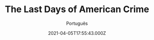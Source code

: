 ---
id: '23e5eba5-de2d-41e9-ab5d-e8a27f6dcfdd'
type: 'movie' # Filme, Série, Anime
title: "The Last Days of American Crime"
synopsis: ["Um ladrão de bancos participa de um plano para cometer um último grande assalto antes do governo ativar um sinal mental que acabará com todas as atividades criminosas.",
]
originalTitle: "The Last Days of American Crime"
date: '2021-04-05T17:55:43.000Z'
update: '2021-04-05T17:55:43.000Z'
releaseDate: '2020-06-05T03:00:00.000Z'
imdb:
  rating: '3.7' # 8.5
  id: '' # tt0470752
duration: '2h 28 Min'
trailer:
  urls: [
    '',
  ]
tags: ['720p', '1080p']
genre: ['Ação', 'Crime', 'Suspense'] #
quality: 'WEB-DL' # BluRay, WEB-DL, HDTV, WEB-DL4K, WEB-DLe
format: 'Mkv' # MKV, MP4, TS
audio: 'Português, Inglês' # Dublado, Legendado, Dual Audio, Dub & Leg
subtitle: 'Português' # Português, inglês,
size: '1.30 GB | 1.79 GB' # 4.8 GB
audioQuality: 10
videoQuality: 10
directors: []
#  - name: 'Lana Wachowski'
#    image: ''
#  - name: 'Lilly Wachowski'
#    image: ''
cast: []
#  - name: 'Keanu Reeves'
#    image: ''
#    characterName: 'Neo'
writers: []
#  - name: ''
#    image: ''
maturityRating:
  age: '' # L , 10, 12, 14, 16, 18
  topics: [''] # Violence, Illegal drugs, Inappropriate Language, Legal Drugs, Sexual Content, Extreme Violence
###########################################
download:
  
  - url: 'magnet:?xt=urn:btih:M3V7PGQXNJ247JOGJQJUBK5JIPX4HYCS&dn=The%20Last%20Days%20of%20American%20Crime%202020%20%5B720p%5D%20%5BDUAL%5D'
    resolution: '720p' # 720p, 1080p, 4K,
    audio: 'Dual Áudio' # Dublado, Legendado, Dual Audio
    size: '' # 4.8 GB
    quality: '' # BluRay, WEB-DL
    format: '' # MKV
  - url: 'magnet:?xt=urn:btih:LCR5UQIMIHYOJT4QSDKMB2PXWPJHFYLI&dn=The%20Last%20Days%20of%20American%20Crime%202020%20%5B1080p%5D%20%5BDUAL%5D'
    resolution: '1080p' # 720p, 1080p, 4K,
    audio: 'Dual Áudio' # Dublado, Legendado, Dual Audio
    size: '' # 4.8 GB
    quality: '' # BluRay, WEB-DL
    format: '' # MKV
images:
  cover: '/assets/movies/the-last-days-of-american-crime.jpg'
  background: '/assets/movies/'
---